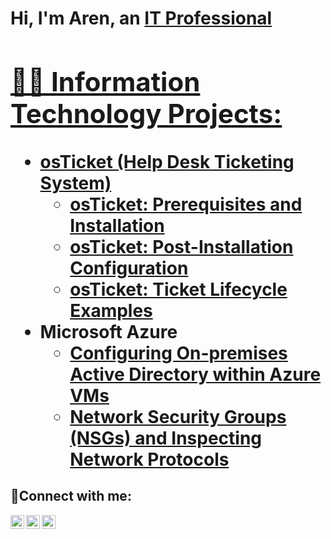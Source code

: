<h1>Hi, I'm Aren, an <a href="https://linkedin.com/in/Josh">IT Professional

<h2>👨‍💻 Information Technology Projects:</h2>

- <b>osTicket (Help Desk Ticketing System)</b>
  - [osTicket: Prerequisites and Installation](https://github.com/arenscreencc/osticket-prereqs)
  - [osTicket: Post-Installation Configuration](https://github.com/arenscreencc/post-install-config)
  - [osTicket: Ticket Lifecycle Examples](https://github.com/arenscreencc/ticket-lifecycle)
- <b>Microsoft Azure</b>
  - [Configuring On-premises Active Directory within Azure VMs](https://github.com/arenscreencc/configure-ad)
  - [Network Security Groups (NSGs) and Inspecting Network Protocols](https://github.com/arenscreen/azure-network-protocols.git)

<h2>🤳Connect with me:</h2>

[<img align="left" alt="Josh | Twitter" width="22px" src="https://cdn.jsdelivr.net/npm/simple-icons@v3/icons/twitter.svg" />][twitter]
[<img align="left" alt="Josh | LinkedIn" width="22px" src="https://cdn.jsdelivr.net/npm/simple-icons@v3/icons/linkedin.svg" />][linkedin]
[<img align="left" alt="Josh | Instagram" width="22px" src="https://cdn.jsdelivr.net/npm/simple-icons@v3/icons/instagram.svg" />][instagram]

[twitter]: https://twitter.com/
[instagram]: https://www.instagram.com/
[linkedin]: https://linkedin.com/in/arenscreen
